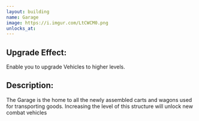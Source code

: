```yaml
---
layout: building
name: Garage
image: https://i.imgur.com/LtCWCM0.png
unlocks_at:
---
```


## Upgrade Effect:

Enable you to upgrade Vehicles to higher levels.

## Description:

The Garage is the home to all the newly assembled carts and wagons used for transporting goods. Increasing the level of this structure will unlock new combat vehicles
